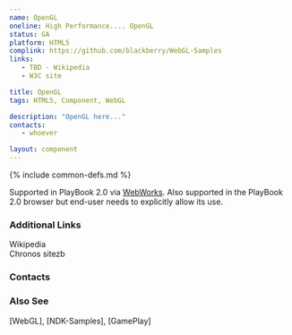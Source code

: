 ```yaml
---
name: OpenGL
oneline: High Performance.... OpenGL
status: GA
platform: HTML5
complink: https://github.com/blackberry/WebGL-Samples
links:
   - TBD - Wikipedia
   - W3C site

title: OpenGL
tags: HTML5, Component, WebGL

description: "OpenGL here..."
contacts:
   - whoever

layout: component
---
```


{% include common-defs.md %}

Supported in PlayBook 2.0 via [WebWorks](WebWorks.html).
Also supported in the PlayBook 2.0 browser but end-user needs to explicitly allow its use.

### Additional Links

Wikipedia  
Chronos sitezb  

### Contacts


### Also See
[WebGL], [NDK-Samples], [GamePlay]

